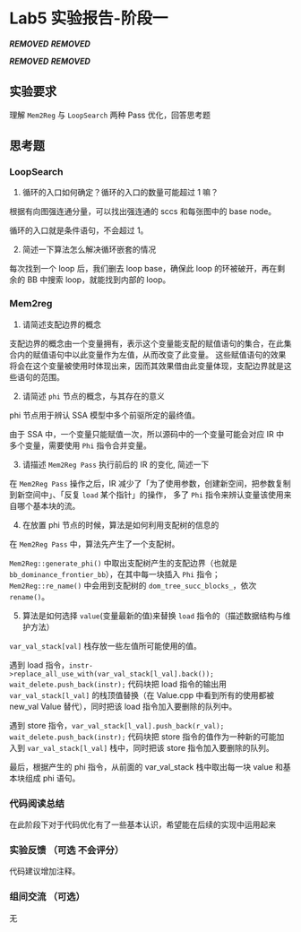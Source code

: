 # Lab5 实验报告-阶段一

***REMOVED*** ***REMOVED***

***REMOVED*** ***REMOVED***

## 实验要求

理解 `Mem2Reg` 与 `LoopSearch` 两种 Pass 优化，回答思考题

## 思考题

### LoopSearch

1. 循环的入口如何确定？循环的入口的数量可能超过 1 嘛？

根据有向图强连通分量，可以找出强连通的 sccs 和每张图中的 base node。

循环的入口就是条件语句，不会超过 1。

2. 简述一下算法怎么解决循环嵌套的情况

每次找到一个 loop 后，我们删去 loop base，确保此 loop 的环被破开，再在剩余的 BB 中搜索 loop，就能找到内部的 loop。

### Mem2reg

1. 请简述支配边界的概念

支配边界的概念由一个变量拥有，表示这个变量能支配的赋值语句的集合，在此集合内的赋值语句中以此变量作为左值，从而改变了此变量。
这些赋值语句的效果将会在这个变量被使用时体现出来，因而其效果借由此变量体现，支配边界就是这些语句的范围。

2. 请简述 `phi` 节点的概念，与其存在的意义

phi 节点用于辨认 SSA 模型中多个前驱所定的最终值。

由于 SSA 中，一个变量只能赋值一次，所以源码中的一个变量可能会对应 IR 中多个变量，需要使用 `Phi` 指令合并变量。

3. 请描述 `Mem2Reg Pass` 执行前后的 IR 的变化, 简述一下

在 `Mem2Reg Pass` 操作之后，IR 减少了「为了使用参数，创建新空间，把参数复制到新空间中」、「反复 `load` 某个指针」的操作，
多了 `Phi` 指令来辨认变量该使用来自哪个基本块的流。

4. 在放置 phi 节点的时候，算法是如何利用支配树的信息的

在 `Mem2Reg Pass` 中，算法先产生了一个支配树。

`Mem2Reg::generate_phi()` 中取出支配树产生的支配边界（也就是 `bb_dominance_frontier_bb`），在其中每一块插入 `Phi` 指令；
`Mem2Reg::re_name()` 中会用到支配树的 `dom_tree_succ_blocks_`，依次 `rename()`。

5. 算法是如何选择 `value`(变量最新的值)来替换 `load` 指令的（描述数据结构与维护方法）

`var_val_stack[val]` 栈存放一些左值所可能使用的值。

遇到 load 指令，`instr->replace_all_use_with(var_val_stack[l_val].back()); wait_delete.push_back(instr);` 代码块把 load 指令的输出用 `var_val_stack[l_val]` 的栈顶值替换（在 Value.cpp 中看到所有的使用都被 new_val Value 替代），同时把该 load 指令加入要删除的队列中。

遇到 store 指令，`var_val_stack[l_val].push_back(r_val); wait_delete.push_back(instr);` 代码块把 store 指令的值作为一种新的可能加入到 `var_val_stack[l_val]` 栈中，同时把该 store 指令加入要删除的队列。

最后，根据产生的 phi 指令，从前面的 var_val_stack 栈中取出每一块 value 和基本块组成 phi 语句。

### 代码阅读总结

在此阶段下对于代码优化有了一些基本认识，希望能在后续的实现中运用起来

### 实验反馈 （可选 不会评分）

代码建议增加注释。

### 组间交流 （可选）

无
